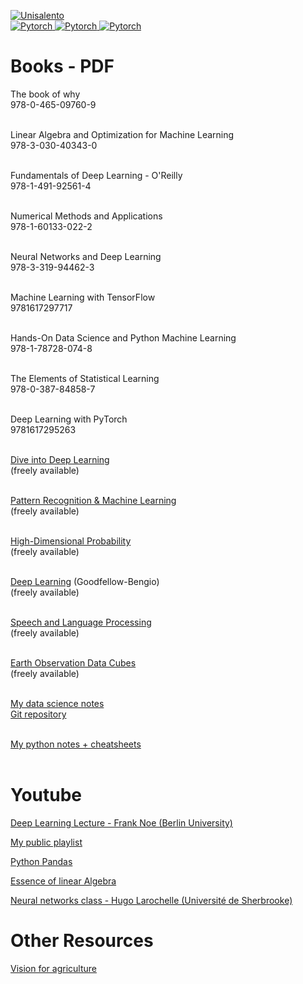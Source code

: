 
<p align="left">
    <a href="https://circleci.com/gh/huggingface/transformers">
        <img alt="Unisalento" src="https://upload.wikimedia.org/wikipedia/it/8/87/Universit%C3%A0_del_Salento_logo.png">
    </a>
    </br>
    <a href="https://circleci.com/gh/huggingface/transformers">
       <img alt="Pytorch" src="https://img.shields.io/badge/Books-red.svg">
    </a>
   <a href="https://circleci.com/gh/huggingface/transformers">
       <img alt="Pytorch" src="https://img.shields.io/badge/Youtube-playlists-green.svg">
    </a>    
     <a href="https://circleci.com/gh/huggingface/transformers">
       <img alt="Pytorch" src="https://img.shields.io/badge/git-repositories-blue.svg">
    </a>    
</p>

# Books - PDF

The book of why <br>
978-0-465-09760-9<br><br>   

Linear Algebra and Optimization for Machine Learning<br>
978-3-030-40343-0  <br><br>

Fundamentals of Deep Learning - O'Reilly<br>
978-1-491-92561-4 <br><br>

Numerical Methods and Applications <br>
978-1-60133-022-2 <br><br>

Neural Networks and Deep Learning    <br> 
978-3-319-94462-3<br><br>

Machine Learning with TensorFlow<br>
9781617297717  <br><br>


Hands-On Data Science and Python Machine Learning<br>
978-1-78728-074-8<br><br>   

The Elements of Statistical Learning  <br>
978-0-387-84858-7<br><br>

Deep Learning with PyTorch<br>
9781617295263  <br><br>

[Dive into Deep Learning](https://d2l.ai/)  <br>
(freely available)<br><br>

[Pattern Recognition & Machine Learning](https://www.microsoft.com/en-us/research/uploads/prod/2006/01/Bishop-Pattern-Recognition-and-Machine-Learning-2006.pdf)<br>
(freely available)<br><br>

[High-Dimensional Probability](https://www.math.uci.edu/~rvershyn/papers/HDP-book/HDP-book.pdf)   <br>
(freely available)<br><br>

[Deep Learning](https://www.deeplearningbook.org/) (Goodfellow-Bengio)  <br> 
(freely available)<br><br>

[Speech and Language Processing](https://web.stanford.edu/~jurafsky/slp3/)<br>
(freely available)<br><br>

[Earth Observation Data Cubes](https://www.opendatacube.org/_files/ugd/f9d4ea_9357a7188c64483fbbce9378a23aa1e9.pdf)<br>
(freely available)<br><br>

[My data science notes](https://www.overleaf.com/read/pkqvmdkywmhn)<br>
[Git repository](https://github.com/Lorenzo-Epifani/DataScienceNotes)<br><br>

[My python notes + cheatsheets](https://www.overleaf.com/read/qhhsvsdhnxqn)<br><br>



# Youtube
[Deep Learning Lecture - Frank Noe (Berlin University)](https://www.youtube.com/playlist?list=PLqPI2gxxYgMKN5AVcTajQ79BTV4BiFN_0)<br>

[My public playlist](https://youtube.com/playlist?list=PL53Qfr4B6we6l-Kw_--GOGj3B9SlgN1g7)<br>

[Python Pandas](https://www.youtube.com/playlist?list=PL53Qfr4B6we6l-Kw_--GOGj3B9SlgN1g7)<br>

[Essence of linear Algebra](https://www.youtube.com/playlist?list=PLZHQObOWTQDPD3MizzM2xVFitgF8hE_ab)<br>

[Neural networks class - Hugo Larochelle (Université de Sherbrooke)](https://www.youtube.com/playlist?list=PL6Xpj9I5qXYEcOhn7TqghAJ6NAPrNmUBH)<br>
# Other Resources

[Vision for agriculture](https://www.agriculture-vision.com/)<br>




